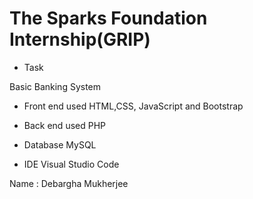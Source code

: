 # The Sparks Foundation Internship(GRIP)

- Task

Basic Banking System

- Front end used
HTML,CSS, JavaScript and Bootstrap

- Back end used
PHP

- Database
MySQL

- IDE
Visual Studio Code

Name : Debargha Mukherjee
